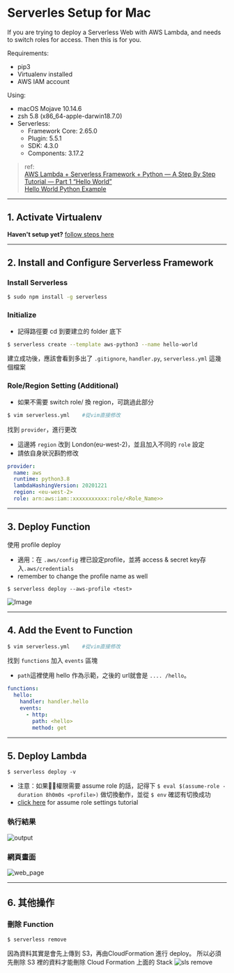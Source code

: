 # Serverles Setup for Mac
If you are trying to deploy a Serverless Web with AWS Lambda, and needs to switch roles for access. Then this is for you.

Requirements:
- pip3
- Virtualenv installed
- AWS IAM account  

Using: 
- macOS Mojave 10.14.6
- zsh 5.8 (x86_64-apple-darwin18.7.0)
- Serverless: 
  -  Framework Core: 2.65.0 
  - Plugin: 5.5.1 
  - SDK: 4.3.0 
  - Components: 3.17.2

  
>ref:  
[AWS Lambda + Serverless Framework + Python — A Step By Step Tutorial — Part 1 “Hello World”](https://faun.pub/aws-lambda-serverless-framework-python-part-1-a-step-by-step-hello-world-4182202aba4a)  
[Hello World Python Example](https://www.serverless.com/framework/docs/providers/aws/examples/hello-world/python)

---
## 1. Activate Virtualenv

**Haven't setup yet?** [follow steps here](https://github.com/alliehayashi/Tutorials/blob/master/virtualenv-setup.md)

---
## 2. Install and Configure Serverless Framework
### Install Serverless
```bash
$ sudo npm install -g serverless
```

### Initialize 
- 記得路徑要 cd 到要建立的 folder 底下
```bash
$ serverless create --template aws-python3 --name hello-world
```
建立成功後，應該會看到多出了 `.gitignore`, `handler.py`, `serverless.yml` 這幾個檔案

### Role/Region Setting (Additional)
- 如果不需要 switch role/ 換 region，可跳過此部分
```bash
$ vim serverless.yml    #從vim直接修改
```
找到 `provider`，進行更改
- 這邊將 `region` 改到 London(eu-west-2)，並且加入不同的 `role` 設定
- 請依自身狀況斟酌修改 
```yml
provider:
  name: aws  
  runtime: python3.8  
  lambdaHashingVersion: 20201221  
  region: <eu-west-2>
  role: arn:aws:iam::xxxxxxxxxxx:role/<Role_Name>>
```
---
## 3. Deploy Function

使用 profile deploy
- 適用：在 `.aws/config` 裡已設定profile，並將 access & secret key存入`.aws/credentials`
- remember to change the profile name as well

```
$ serverless deploy --aws-profile <test>  
```
![Image](https://github.com/alliehayashi/Markdown-Pictures/raw/master/serverless%20deploy%20--aws-profile%20.png)

---
## 4. Add the Event to Function

```bash
$ vim serverless.yml    #從vim直接修改
```

找到 `functions` 加入 `events` 區塊
- `path`這裡使用 hello 作為示範，之後的 url就會是 `.... /hello`。

```yml
functions:
  hello:
    handler: handler.hello
    events:
      - http:
        path: <hello>
        method: get
```

---
## 5. Deploy Lambda
  
```
$ serverless deploy -v
```
- 注意：如果權限需要 assume role 的話，記得下 `$ eval $(assume-role -duration 8h0m0s <profile>)` 做切換動作，並從 `$ env` 確認有切換成功
- [click here](https://github.com/alliehayashi/Tutorials/blob/master/aws_cli_setup.md) for assume role settings tutorial  
### 執行結果
![output](https://github.com/alliehayashi/Markdown-Pictures/raw/master/serverless%20deploy%20-v-1.png)

### 網頁畫面
![web_page](https://github.com/alliehayashi/Markdown-Pictures/raw/master/serverless%20deploy%20-v-2.png)

---
## 6. 其他操作
### 刪除 Function
```
$ serverless remove
```
因為資料其實是會先上傳到 S3，再由CloudFormation 進行 deploy。 所以必須先刪除 S3 裡的資料才能刪除 Cloud Formation 上面的 Stack
![sls remove]()